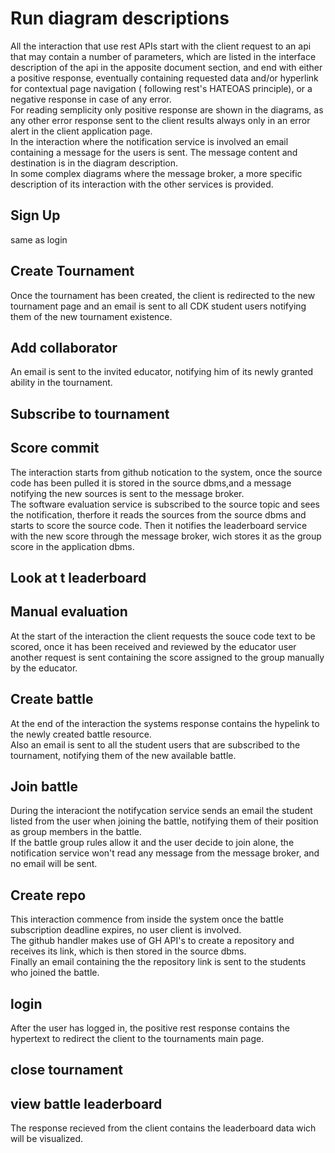 # Run diagram descriptions

All the interaction that use rest APIs start with the client request to an api that may contain a number of parameters, which are listed in the interface description of the api in the apposite document section, and end with either a positive response, eventually containing requested data and/or hyperlink for contextual page navigation ( following rest's HATEOAS principle), or a negative response in case of any error.  
For reading semplicity only positive response are shown in the diagrams, as any other error response sent to the client results always only in an error alert in the client application page.  
In the interaction where the notification service is involved an email containing a message for the users is sent. The message content and destination is in the diagram description.  
In some complex diagrams where the message broker, a more specific description of its interaction with the other services is provided.


## Sign Up

same as login

## Create Tournament

Once the tournament has been created, the client is redirected to the new tournament page and an email is sent to all CDK student users notifying them of the new tournament existence.  

## Add collaborator

An email is sent to the invited educator, notifying him of its newly granted ability in the tournament.

## Subscribe to tournament

## Score commit

The interaction starts from github notication to the system, once the source code has been pulled it is stored in the source dbms,and a message notifying the new sources is sent to the message broker.  
The software evaluation service is subscribed to the source topic and sees the notification, therfore it reads the sources from the source dbms and starts to score the source code. Then it notifies the leaderboard service with the new score through the message broker, wich stores it as the group score in the application dbms.

## Look at t leaderboard

## Manual evaluation

At the start of the interaction the client requests the souce code text to be scored, once it has been received and reviewed by the educator user another request is sent containing the score assigned to the group manually by the educator.

## Create battle

At the end of the interaction the systems response contains the hypelink to the newly created battle resource.  
Also an email is sent to all the student users that are subscribed to the tournament, notifying them of the new available battle.

## Join battle

During the interaciont the notifycation service sends an email the student listed from the user when joining the battle, notifying them of their position as group members in the battle.  
If the battle group rules allow it and the user decide to join alone, the notification service won't read any message from the message broker, and no email will be sent.  


## Create repo

This interaction commence from inside the system once the battle subscription deadline expires, no user client is involved.  
The github handler makes use of GH API's to create a repository and receives its link, which is then stored in the source dbms.  
Finally an email containing the the repository link is sent to the students who joined the battle.


## login

After the user has logged in, the positive rest response contains the hypertext to redirect the client to the tournaments main page. 

## close tournament



## view battle leaderboard

The response recieved from the client contains the leaderboard data wich will be visualized.